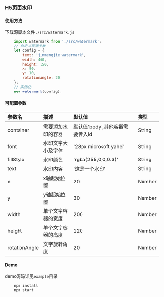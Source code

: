 ### H5页面水印

#### 使用方法

下载源脚本文件`./src/watermark.js`

```javascript
    import watermark from './src/watermark';
    // 自定义配置参数
    let config = {
        text: 'jinmengjie watermark',
        width: 400,
        height: 150,
        x: 80,
        y: 10,
        rotationAngle: 20
    };
    // 实例化
    new watermark(config);
```

#### 可配置参数

| 参数名 | 描述 | 默认值 | 类型 |
| :---- | :---- | :---- | :---- |
| container | 需要添加水印的容器 | 默认值'body',其他容器需要传入id | String |
| font | 水印文字大小及字体 | '28px microsoft yahei' | String |
| fillStyle | 水印颜色 | 'rgba(255,0,0,0.3)' | String |
| text | 水印内容 | '这是一个水印' | String |
| x | x轴起始位置 | 20 | Number |
| y | y轴起始位置 | 30 | Number |
| width | 单个文字容器的宽度 | 200 | Number |
| height | 单个文字容器的高度 | 120 | Number |
| rotationAngle | 文字旋转角度 | 20 | Number |

#### Demo

demo源码详见`example`目录

```
    npm install
    npm start
```

